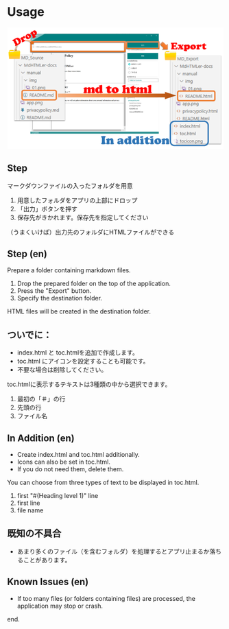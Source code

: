 # Usage

![](img/manual.png)

## Step

マークダウンファイルの入ったフォルダを用意

1. 用意したフォルダをアプリの上部にドロップ
2. 「出力」ボタンを押す
3. 保存先がきかれます。保存先を指定してください

 （うまくいけば）出力先のフォルダにHTMLファイルができる

## Step (en)

Prepare a folder containing markdown files.

1. Drop the prepared folder on the top of the application.
2. Press the "Export" button.
3. Specify the destination folder.

HTML files will be created in the destination folder.

## ついでに：

- index.html と toc.htmlを追加で作成します。
- toc.html にアイコンを設定することも可能です。
- 不要な場合は削除してください。

toc.htmlに表示するテキストは3種類の中から選択できます。

1. 最初の「＃」の行
2. 先頭の行
3. ファイル名

## In Addition (en)

- Create index.html and toc.html additionally.
- Icons can also be set in toc.html.
- If you do not need them, delete them.

You can choose from three types of text to be displayed in toc.html.

1. first "#(Heading level 1)" line
2. first line
3. file name


## 既知の不具合

- あまり多くのファイル（を含むフォルダ）を処理するとアプリ止まるか落ちることがあります。

## Known Issues (en)

- If too many files (or folders containing files) are processed, the application may stop or crash.


end.
